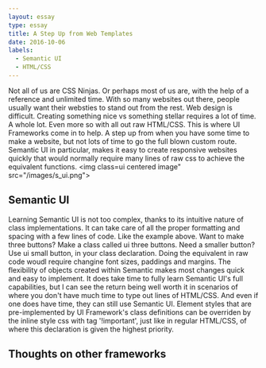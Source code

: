 ```yaml
---
layout: essay
type: essay
title: A Step Up from Web Templates
date: 2016-10-06
labels:
  - Semantic UI
  - HTML/CSS
---
```

Not all of us are CSS Ninjas. Or perhaps most of us are, with the help of a reference and unlimited time. With so many
websites out there, people usually want their websties to stand out from the rest. Web design is difficult. Creating 
something nice vs something stellar requires a lot of time. A whole lot. Even more so with all out raw HTML/CSS. This 
is where UI Frameworks come in to help. A step up from when you have some time to make a website, but not lots of time 
to go the full blown custom route. Semantic UI in particular, makes it easy to create responsive websites quickly that would
normally require many lines of raw css to achieve the equivalent functions.
<img class=ui centered image" src="/images/s_ui.png">
## Semantic UI
Learning Semantic UI is not too complex, thanks to its intuitive nature of class implementations. It can take care of all
the proper formatting and spacing with a few lines of code. Like the example above. Want to make three buttons? Make a class
called ui three buttons. Need a smaller button? Use ui small button, in your class declaration. Doing the equivalent in raw 
code woudl require changine font sizes, paddings and margins. The flexibility of objects created within Semantic makes
most changes quick and easy to implement. It does take time to fully learn Semantic UI's full capabilities, but I can
see the return being well worth it in scenarios of where you don't have much time to type out lines of HTML/CSS.
And even if one does have time, they can still use Semantic UI. Element styles that are pre-implemented by UI Framework's class 
definitions can be overriden by the inline style css with tag '!important', just like in regular HTML/CSS, of where this 
declaration is given the highest priority.

## Thoughts on other frameworks




